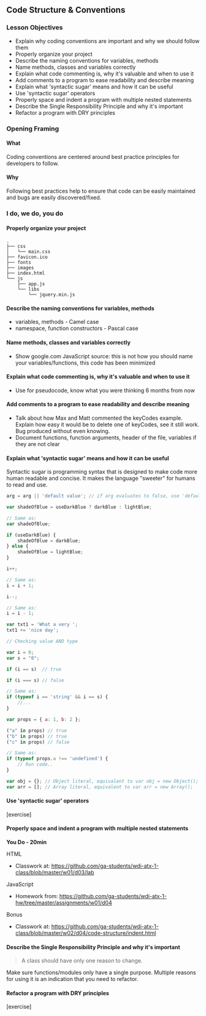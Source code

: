 ## Code Structure & Conventions

### Lesson Objectives

* Explain why coding conventions are important and why we should follow them
* Properly organize your project
* Describe the naming conventions for variables, methods
* Name methods, classes and variables correctly
* Explain what code commenting is, why it's valuable and when to use it
* Add comments to a program to ease readability and describe meaning
* Explain what 'syntactic sugar' means and how it can be useful
* Use 'syntactic sugar' operators
* Properly space and indent a program with multiple nested statements
* Describe the Single Responsibility Principle and why it's important
* Refactor a program with DRY principles

### Opening Framing
#### What

Coding conventions are centered around best practice principles for developers to follow.

#### Why

Following best practices help to ensure that code can be easily maintained and bugs are easily discovered/fixed.

### I do, we do, you do

#### Properly organize your project

```
.
├── css
│   └── main.css
├── favicon.ico
├── fonts
├── images
├── index.html
└── js
    ├── app.js
    └── libs
        └── jquery.min.js
```

#### Describe the naming conventions for variables, methods

* variables, methods - Camel case 
* namespace, function constructors - Pascal case

#### Name methods, classes and variables correctly

- Show google.com JavaScript source: this is not how you should name your variables/functions, this code has been minimized 

#### Explain what code commenting is, why it's valuable and when to use it

- Use for pseudocode, know what you were thinking 6 months from now

#### Add comments to a program to ease readability and describe meaning

- Talk about how Max and Matt commented the keyCodes example. Explain how easy it would be to delete one of keyCodes, see it still work. Bug produced without even knowing. 
- Document functions, function arguments, header of the file, variables if they are not clear

#### Explain what 'syntactic sugar' means and how it can be useful

Syntactic sugar is programming syntax that is designed to make code more human readable and concise. It makes the language "sweeter" for humans to read and use.

```JAVASCRIPT
arg = arg || 'default value'; // if arg evaluates to false, use 'default'
```

```JAVASCRIPT
var shadeOfBlue = useDarkBlue ? darkBlue : lightBlue;

// Same as: 
var shadeOfBlue;

if (useDarkBlue) {
    shadeOfBlue = darkBlue;
} else {
    shadeOfBlue = lightBlue;
}
```

```JAVASCRIPT 
i++;

// Same as: 
i = i + 1;
```

```JAVASCRIPT
i--;

// Same as: 
i = i - 1;
```

```JAVASCRIPT
var txt1 = 'What a very ';
txt1 += 'nice day';
```

```JAVASCRIPT
// Checking value AND type 

var i = 0;
var s = "0";

if (i == s)  // true

if (i === s) // false

// Same as: 
if (typeof i == 'string' && i == s) {
    //... 
}
```

```JAVASCRIPT
var props = { a: 1, b: 2 };

("a" in props) // true
("b" in props) // true
("c" in props) // false

// Same as: 
if (typeof props.a !== 'undefined') {
    // Run code.. 
}
```

```JAVASCRIPT
var obj = {}; // Object literal, equivalent to var obj = new Object();
var arr = []; // Array literal, equivalent to var arr = new Array();
```

#### Use 'syntactic sugar' operators

[exercise]

#### Properly space and indent a program with multiple nested statements
**You Do - 20min**

HTML 
- Classwork at: https://github.com/ga-students/wdi-atx-1-class/blob/master/w01/d03/lab

JavaScript 
- Homework from: https://github.com/ga-students/wdi-atx-1-hw/tree/master/assignments/w01/d04

Bonus
- Classwork at: https://github.com/ga-students/wdi-atx-1-class/blob/master/w02/d04/code-structure/indent.html

#### Describe the Single Responsibility Principle and why it's important

> A class should have only one reason to change.

Make sure functions/modules only have a single purpose. Multiple reasons for using it is an indication that you need to refactor. 

#### Refactor a program with DRY principles

[exercise]


